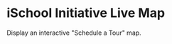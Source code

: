 iSchool Initiative Live Map
===========================
Display an interactive "Schedule a Tour" map.


